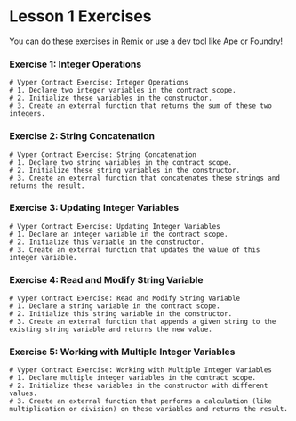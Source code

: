 # Lesson 1 Exercises
You can do these exercises in [Remix](https://remix.ethereum.org/) or use a dev tool like Ape or Foundry!

### Exercise 1: Integer Operations
```vyper
# Vyper Contract Exercise: Integer Operations
# 1. Declare two integer variables in the contract scope.
# 2. Initialize these variables in the constructor.
# 3. Create an external function that returns the sum of these two integers.
```

### Exercise 2: String Concatenation
```vyper
# Vyper Contract Exercise: String Concatenation
# 1. Declare two string variables in the contract scope.
# 2. Initialize these string variables in the constructor.
# 3. Create an external function that concatenates these strings and returns the result.
```

### Exercise 3: Updating Integer Variables
```vyper
# Vyper Contract Exercise: Updating Integer Variables
# 1. Declare an integer variable in the contract scope.
# 2. Initialize this variable in the constructor.
# 3. Create an external function that updates the value of this integer variable.
```

### Exercise 4: Read and Modify String Variable
```vyper
# Vyper Contract Exercise: Read and Modify String Variable
# 1. Declare a string variable in the contract scope.
# 2. Initialize this string variable in the constructor.
# 3. Create an external function that appends a given string to the existing string variable and returns the new value.
```

### Exercise 5: Working with Multiple Integer Variables
```vyper
# Vyper Contract Exercise: Working with Multiple Integer Variables
# 1. Declare multiple integer variables in the contract scope.
# 2. Initialize these variables in the constructor with different values.
# 3. Create an external function that performs a calculation (like multiplication or division) on these variables and returns the result.
```
